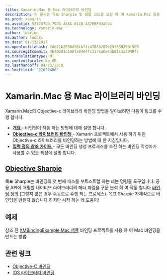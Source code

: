 ```yaml
---
title: Xamarin.Mac 용 Mac 라이브러리 바인딩
description: 이 문서는 목표 Sharpie 및 샘플 코드를 포함 하 여 Xamarin.Mac 응용 프로그램에서는 Objective-c 바인딩 작업을 수행 하는 방법에 설명 하는 지침에 연결 합니다.
ms.prod: xamarin
ms.assetid: 521707CD-79D3-488A-84CB-A37EBF93AC94
ms.technology: xamarin-mac
author: lobrien
ms.author: laobri
ms.date: 01/13/2017
ms.openlocfilehash: fde21b2056d56cbf1c4768b287e29f559390f500
ms.sourcegitcommit: 4b402d1c508fa84e4fc3171a6e43b811323948fc
ms.translationtype: MT
ms.contentlocale: ko-KR
ms.lasthandoff: 04/23/2019
ms.locfileid: "61032486"
---
```

# <a name="binding-mac-libraries-for-xamarinmac"></a>Xamarin.Mac 용 Mac 라이브러리 바인딩

Xamarin.Mac의 Objective-c 라이브러리 바인딩 방법을 알아보려면 다음이 링크를 수행 합니다.

- [**개요** ](~/cross-platform/macios/binding/overview.md) -
  바인딩이 작동 하는 방법에 대해 설명 합니다.
- [**Objective-c 라이브러리 바인딩** ](~/cross-platform/macios/binding/objective-c-libraries.md) -
  Xamarin 프로젝트에서 사용 하기 위한 Objective-c 라이브러리를 바인딩하는 방법에 대 한 지침입니다.
- [**입력 정의 참조 가이드** ](~/cross-platform/macios/binding/binding-types-reference.md) -
  모든 바인딩 생성 프로세스를 추진 하는 바인딩 작성자가 사용할 수 있는 특성에 설명 합니다.

## <a name="objective-sharpiecross-platformmaciosbindingobjective-sharpieindexmd"></a>[Objective Sharpie](~/cross-platform/macios/binding/objective-sharpie/index.md)

목표 Sharpie는 바인딩의 첫 번째 패스를 부트스트랩 하는 데는 명령줄 도구입니다.
공용 API에 매핑할 네이티브 라이브러리의 헤더 파일을 구문 분석 하 여 작동 합니다 [바인딩 정의](~/cross-platform/macios/binding/binding-types-reference.md) (그렇지 않은 경우 수동으로 수행 되는 프로세스). 목표 Sharpie 자체적으로 바인딩을 만들지 않습니다 하지만 시작 하는 데 도움이!

## <a name="examples"></a>예제

참조 된 [XMBindingExample Mac 샘플](https://github.com/xamarin/mac-samples/tree/master/XMBindingExample) 바인딩 프로젝트를 사용 하 여 Mac 바인딩을 만드는 방법.

## <a name="related-links"></a>관련 링크

- [Objective-C 바인딩](~/cross-platform/macios/binding/index.md)
- [IOS 라이브러리 바인딩](~/ios/platform/binding-objective-c/index.md)
